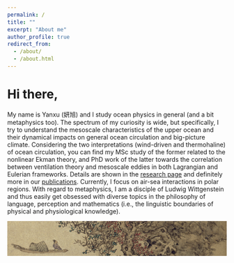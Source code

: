 ```yaml
---
permalink: /
title: ""
excerpt: "About me"
author_profile: true
redirect_from: 
  - /about/
  - /about.html
---
```


Hi there, 
======
My name is Yanxu (妍旭) and I study ocean physics in general (and a bit metaphysics too). The spectrum of my curiosity is wide, but specifically, I try to understand the mesoscale characteristics of the upper ocean and their dynamical impacts on general ocean circulation and big-picture climate. Considering the two interpretations (wind-driven and thermohaline) of ocean circulation, you can find my MSc study of the former related to the nonlinear Ekman theory, and PhD work of the latter towards the correlation between ventilation theory and mesoscale eddies in both Lagrangian and Eulerian frameworks. Details are shown in the [research page](https://yanxu-chen.github.io/research) and definitely more in our [publications](https://yanxu-chen.github.io/publications). Currently, I focus on air-sea interactions in polar regions. With regard to metaphysics, I am a disciple of Ludwig Wittgenstein and thus easily get obsessed with diverse topics in the philosophy of language, perception and mathematics (i.e., the linguistic boundaries of physical and physiological knowledge). 

![Editing a markdown file for a talk](/images/Lanying2.png)

